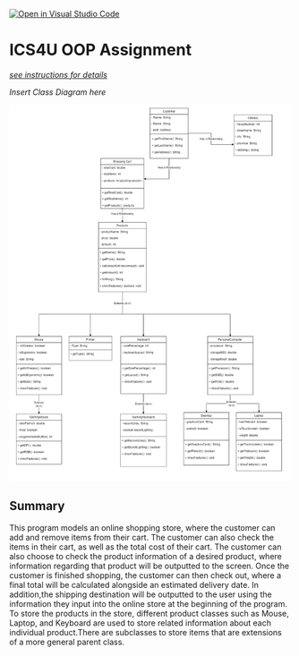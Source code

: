 [![Open in Visual Studio Code](https://classroom.github.com/assets/open-in-vscode-c66648af7eb3fe8bc4f294546bfd86ef473780cde1dea487d3c4ff354943c9ae.svg)](https://classroom.github.com/online_ide?assignment_repo_id=9232982&assignment_repo_type=AssignmentRepo)
# ICS4U OOP Assignment

[*see instructions for details*](Instructions.md)

*Insert Class Diagram here*  

<img src = "https://github.com/SACHSTech/oop-assignment-AndrewChan22/blob/main/src/store-class-diagram.png">

## Summary
This program models an online shopping store, where the customer can add and remove items from their cart. The customer can also check the items in their cart, as well as the total cost of their cart. The customer can also choose to check the product information of a desired product, where information regarding that product will be outputted to the screen. Once the customer is finished shopping, the customer can then check out, where a final total will be calculated alongside an estimated delivery date. In addition,the shipping destination will be outputted to the user using the information they input into the online store at the beginning of the program. To store the products in the store, different product classes such as Mouse, Laptop, and Keyboard are used to store related information about each individual product.There are subclasses to store items that are extensions of a more general parent class. 